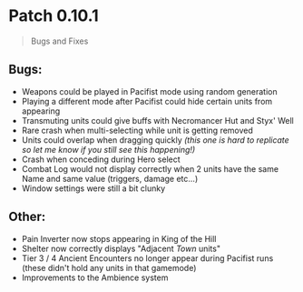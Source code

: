 # Patch 0.10.1
> Bugs and Fixes

## Bugs:
- Weapons could be played in Pacifist mode using random generation
- Playing a different mode after Pacifist could hide certain units from appearing
- Transmuting units could give buffs with Necromancer Hut and Styx' Well
- Rare crash when multi-selecting while unit is getting removed
- Units could overlap when dragging quickly *(this one is hard to replicate so let me know if you still see this happening!)*
- Crash when conceding during Hero select
- Combat Log would not display correctly when 2 units have the same Name and same value (triggers, damage etc...)
- Window settings were still a bit clunky

## Other:
- Pain Inverter now stops appearing in King of the Hill
- Shelter now correctly displays "Adjacent *Town* units"
- Tier 3 / 4 Ancient Encounters no longer appear during Pacifist runs (these didn't hold any units in that gamemode)
- Improvements to the Ambience system